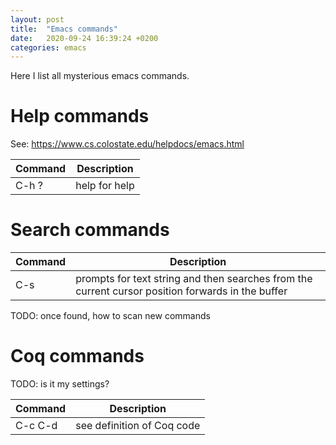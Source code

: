 ```yaml
---
layout: post
title:  "Emacs commands"
date:   2020-09-24 16:39:24 +0200
categories: emacs
---
```


Here I list all mysterious emacs commands.

# Help commands

See: https://www.cs.colostate.edu/helpdocs/emacs.html

| Command  | Description |
| ------------- | ------------- |
| C-h ? | help for help  |

# Search commands

| Command  | Description |
| ------------- | ------------- |
| C-s |  prompts for text string and then searches from the current cursor position forwards in the buffer  |

TODO: once found, how to scan new commands

# Coq commands

TODO: is it my settings?

| Command  | Description |
| ------------- | ------------- |
| C-c C-d | see definition of Coq code |